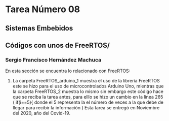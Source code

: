 ﻿# Tarea Número 08
## Sistemas Embebidos
## Códigos con unos de FreeRTOS/ 
### Sergio Francisco Hernández Machuca
 
En esta sección se encuentra lo relacionado con FreeRTOS:
1. La carpeta FreeRTOS_arduino_1 muestra el uso de la librería FreeRTOS este se hizo para el uso de microcontrolados Arduino Uno, mientras que la carpeta FreeRTOS_2 muestra lo mismo sin embargo este código hace que se reciba la tarea antes, para elllo se hizo un cambio en la línea 265 ( if(i==5){ donde el 5 representa la el número de veces a la que debe de llegar para recibir la información )  Esta tarea se entregó en Noviembre del 2020, año del Covid-19.